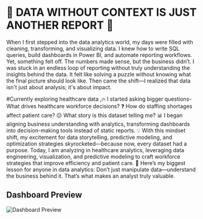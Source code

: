 # 🚀 DATA WITHOUT CONTEXT IS JUST ANOTHER REPORT 🚀

When I first stepped into the data analytics world, my days were filled with cleaning, transforming, and visualizing data. I knew how to write SQL queries, build dashboards in Power BI, and automate reporting workflows.
Yet, something felt off.
The numbers made sense, but the business didn’t. I was stuck in an endless loop of reporting without truly understanding the insights behind the data. It felt like solving a puzzle without knowing what the final picture should look like.
Then came the shift—I realized that data isn't just about analysis; it's about impact.

#Currently exploring healthcare data ,🔥
I started asking bigger questions-
What drives healthcare workforce decisions? ❓
How do staffing shortages affect patient care? 
😕 What story is this dataset telling me? 
📊 I began aligning business understanding with analytics, transforming dashboards into decision-making tools instead of static reports. 💡
With this mindset shift, my excitement for data storytelling, predictive modeling, and optimization strategies skyrocketed—because now, every dataset had a purpose.
Today, I am analyzing in healthcare analytics, leveraging data engineering, visualization, and predictive modeling to craft workforce strategies that improve efficiency and patient care.
🎯 Here’s my biggest lesson for anyone in data analytics:
Don’t just manipulate data—understand the business behind it. That’s what makes an analyst truly valuable.
##  Dashboard Preview
![Dashboard Preview](PICTURE/Healthcare%workforce%mental%health.png)
